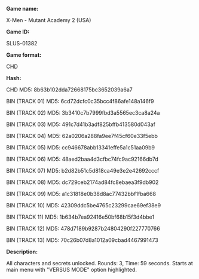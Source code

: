 **Game name:**

X-Men - Mutant Academy 2 (USA)

**Game ID:**

SLUS-01382

**Game format:**

CHD

**Hash:**

CHD MD5: 8b63b102dda72668175bc3652039a6a7

BIN (TRACK 01) MD5: 6cd72dcfc0c35bcc4f86afe148a146f9

BIN (TRACK 02) MD5: 3b3410c7b7999fbd3a5565ec3ca8a24a

BIN (TRACK 03) MD5: 491c7d41b3adf825bffb413580d043af

BIN (TRACK 04) MD5: 62a0206a288fa9ee7f45cf60e33f5ebb

BIN (TRACK 05) MD5: cc946678abb13341effe5a1c51aa09b9

BIN (TRACK 06) MD5: 48aed2baa4d3cfbc74fc9ac92166db7d

BIN (TRACK 07) MD5: b2d82b51c5d818ca49e3e2e42692cccf

BIN (TRACK 08) MD5: dc729ceb2174ad84fc8ebaea3f9db902

BIN (TRACK 09) MD5: a1c31818e0b38d8ac77432bbf1fba668

BIN (TRACK 10) MD5: 42309ddc5be4765c23299cae69ef38e9

BIN (TRACK 11) MD5: 1b634b7ea92416e50bf68b15f3d4bbe1

BIN (TRACK 12) MD5: 478d7189b9287b24804290f227770766

BIN (TRACK 13) MD5: 70c26b07d8a1012a09cbad4467991473

**Description:**

All characters and secrets unlocked. Rounds: 3, Time: 59 seconds. Starts at main menu with "VERSUS MODE" option highlighted.